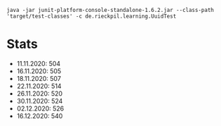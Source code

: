 
```
java -jar junit-platform-console-standalone-1.6.2.jar --class-path 'target/test-classes' -c de.rieckpil.learning.UuidTest
```


# Stats

- 11.11.2020: 504
- 16.11.2020: 505
- 18.11.2020: 507
- 22.11.2020: 514
- 26.11.2020: 520
- 30.11.2020: 524
- 02.12.2020: 526
- 16.12.2020: 540
